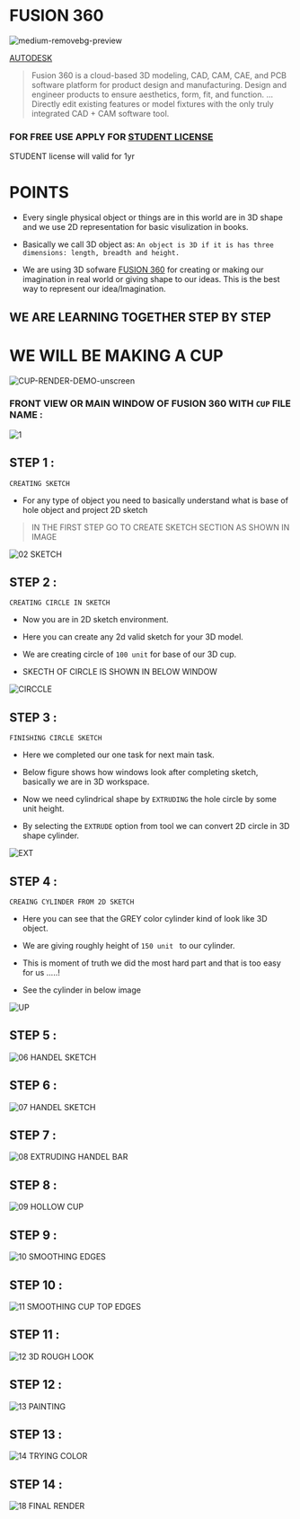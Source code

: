 # FUSION 360
![medium-removebg-preview](https://user-images.githubusercontent.com/58439868/132957295-468d6081-baaf-42c5-84d0-1a26de552473.png)


[AUTODESK](https://www.autodesk.com/)

>Fusion 360 is a cloud-based 3D modeling, CAD, CAM, CAE, and PCB software platform for product design and manufacturing. Design and engineer products to ensure aesthetics, form, fit, and function. ... Directly edit existing features or model fixtures with the only truly integrated CAD + CAM software tool.



### FOR FREE USE APPLY FOR [STUDENT LICENSE](https://www.autodesk.in/campaigns/education/fusion-360) 

STUDENT license will valid for 1yr 

# POINTS 

- Every single physical object or things are in this world are in 3D shape and we use 2D representation for basic visulization in books.

- Basically we call 3D object as: ```An object is 3D if it is has three dimensions: length, breadth and height.```

- We are using 3D sofware [FUSION 360](https://github.com/markad-yash/Fusion_360/) for creating or making our imagination in real world or giving shape to our ideas. This is the best way to represent our idea/Imagination.



## WE ARE LEARNING TOGETHER STEP BY STEP

# WE WILL BE MAKING A CUP



![CUP-RENDER-DEMO-unscreen](https://user-images.githubusercontent.com/58439868/132989967-be9d8a74-5540-4e0a-a154-1d4e8dc794b6.gif)



### FRONT VIEW OR MAIN WINDOW OF FUSION 360 WITH  ```CUP``` FILE NAME :

![1](https://user-images.githubusercontent.com/58439868/132986653-e9f647e7-46e8-4d5f-9414-823323b8522e.png)


## STEP 1 :

```CREATING SKETCH```

 - For any type of object you need to basically understand what is base of hole object and project 2D sketch 
 > IN THE FIRST STEP GO TO CREATE SKETCH SECTION AS SHOWN IN IMAGE

![02 SKETCH](https://user-images.githubusercontent.com/58439868/132986767-07cd2143-e087-4d68-9697-6d8965843cff.png)


## STEP 2 :
```CREATING CIRCLE IN SKETCH```

- Now you are in 2D sketch environment.

- Here you can create any 2d valid sketch for your 3D model.

- We are creating circle of ```100 unit``` for base of our 3D cup.

- SKECTH OF CIRCLE IS SHOWN IN BELOW WINDOW


![CIRCCLE](https://user-images.githubusercontent.com/58439868/132986878-c2697c9a-4c32-4043-9a81-5b79e3a1215c.png)


## STEP 3 :
 ```FINISHING CIRCLE SKETCH```
 
 - Here we completed our one task for next main task.

- Below figure shows how windows look after completing sketch, basically we are in 3D workspace.

- Now we need cylindrical shape by ```EXTRUDING``` the hole circle by some unit height.

- By selecting the ```EXTRUDE``` option from tool we can convert 2D circle in 3D shape cylinder. 

![EXT](https://user-images.githubusercontent.com/58439868/132987080-f2f376ef-96ff-4ad1-8dd2-328993b27d32.png)

## STEP 4 :

```CREAING CYLINDER FROM 2D SKETCH```

- Here you can see that the GREY color cylinder kind of look like 3D object.

- We are giving roughly height of ```150 unit ``` to our cylinder.

- This is moment of truth we did the most hard part and that is too easy for us .....!

- See the cylinder in below image 

![UP](https://user-images.githubusercontent.com/58439868/132987087-c824e2dd-0562-497b-92aa-25957f4b9c14.png)




## STEP 5 :
![06 HANDEL SKETCH](https://user-images.githubusercontent.com/58439868/133222177-2cde9f8f-fc33-43e2-a74c-2fed72cfedd5.png)


## STEP 6 :
![07 HANDEL SKETCH](https://user-images.githubusercontent.com/58439868/133222202-2fec5124-bbfd-43fb-8e16-d23bebed3942.png)


## STEP 7 :
![08 EXTRUDING HANDEL BAR](https://user-images.githubusercontent.com/58439868/133222210-254cc46d-0bc3-4e69-9451-c4ac55c8e343.png)


## STEP 8 :
![09 HOLLOW CUP](https://user-images.githubusercontent.com/58439868/133222228-b9f34b95-aab0-4a5e-af1b-d5aedb37baad.png)


## STEP 9 :
![10 SMOOTHING EDGES](https://user-images.githubusercontent.com/58439868/133222248-d7829aee-734c-4ca9-8d41-7f73f20e5c3a.png)


## STEP 10 :
![11 SMOOTHING CUP  TOP EDGES](https://user-images.githubusercontent.com/58439868/133222283-e9a76011-f15c-4f73-849b-ed501a3dd306.png)

## STEP 11 :
![12 3D ROUGH LOOK](https://user-images.githubusercontent.com/58439868/133222360-2674ca0c-2c6f-469d-8596-ef4cebbce937.png)


## STEP 12 :

![13 PAINTING](https://user-images.githubusercontent.com/58439868/133222392-fe6bfe61-28be-44dd-b033-e7b1f32e556e.png)



## STEP 13 :

![14 TRYING COLOR](https://user-images.githubusercontent.com/58439868/133222515-1a4616b2-df86-4f6c-9162-38f7a3691816.png)

## STEP 14 :
![18 FINAL RENDER](https://user-images.githubusercontent.com/58439868/133222580-769b6b85-f04f-4017-8f9d-ed4c81d30e0a.png)

